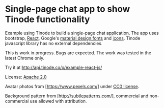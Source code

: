 # Single-page chat app to show Tinode functionality

Example using Tinode to build a single-page chat application. The app uses bootstrap,
[React](https://facebook.github.io/react/), Google's [material design fonts](https://www.google.com/fonts/)
and [icons](https://google.github.io/material-design-icons/#icon-font-for-the-web). Tinode javascript library has no
external dependencies.

This is work in progress. Bugs are expected. The work was tested in the latest Chrome only. 

Try it at http://api.tinode.co/x/example-react-js/

License: [Apache 2.0](http://www.apache.org/licenses/LICENSE-2.0)

Avatar photos from [https://www.pexels.com/] under [CC0 license](https://www.pexels.com/photo-license/).

Background pattern from [http://subtlepatterns.com/], commercial and non-commercial use allowed with attribution.
